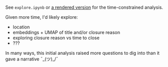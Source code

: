 See `explore.ipynb` or [a rendered version](https://nbsanity.com/static/23da61bbe2f5632e51e93974da0ce98f/explore.html) for the time-constrained analysis.

Given more time, I'd likely explore:
* location
* embeddings + UMAP of title and/or closure reason
* exploring closure reason vs time to close
* ???

In many ways, this initial analysis raised more questions to dig into than it gave a narrative ¯\_(ツ)_/¯
